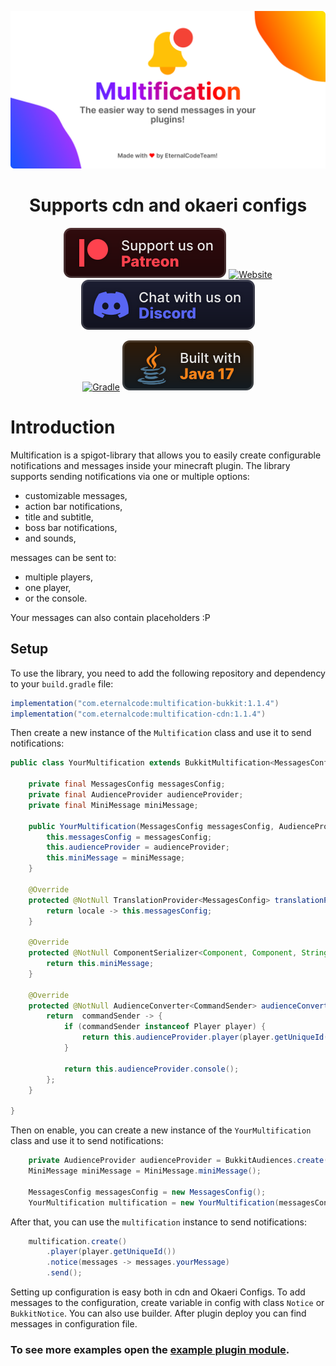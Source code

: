 <div align="center">
  
![](/assets/readme-banner.png)
# Supports cdn and okaeri configs

[![Patreon](https://raw.githubusercontent.com/intergrav/devins-badges/v3/assets/cozy/donate/patreon-plural_vector.svg)](https://www.patreon.com/eternalcode)
[![Website](https://raw.githubusercontent.com/intergrav/devins-badges/v3/assets/cozy/documentation/website_vector.svg)](https://eternalcode.pl/)
[![Discord](https://raw.githubusercontent.com/intergrav/devins-badges/v3/assets/cozy/social/discord-plural_vector.svg)](https://discord.gg/FQ7jmGBd6c)

[![Gradle](https://raw.githubusercontent.com/intergrav/devins-badges/v3/assets/cozy/built-with/gradle_vector.svg)](https://gradle.org/)
[![Java](https://raw.githubusercontent.com/intergrav/devins-badges/v3/assets/cozy/built-with/java17_vector.svg)](https://www.java.com/)

</div>

# Introduction

Multification is a spigot-library that allows you to easily create configurable notifications and messages inside your minecraft plugin.
The library supports sending notifications via one or multiple options:
- customizable messages,
- action bar notifications,
- title and subtitle,
- boss bar notifications,
- and sounds,

messages can be sent to:
- multiple players,
- one player,
- or the console.

Your messages can also contain placeholders :P

## Setup

To use the library, you need to add the following repository and dependency to your `build.gradle` file:

```gradle
implementation("com.eternalcode:multification-bukkit:1.1.4")
implementation("com.eternalcode:multification-cdn:1.1.4")
```

Then create a new instance of the `Multification` class and use it to send notifications:

```java
public class YourMultification extends BukkitMultification<MessagesConfig> {

    private final MessagesConfig messagesConfig;
    private final AudienceProvider audienceProvider;
    private final MiniMessage miniMessage;

    public YourMultification(MessagesConfig messagesConfig, AudienceProvider audienceProvider, MiniMessage miniMessage) {
        this.messagesConfig = messagesConfig;
        this.audienceProvider = audienceProvider;
        this.miniMessage = miniMessage;
    }

    @Override
    protected @NotNull TranslationProvider<MessagesConfig> translationProvider() {
        return locale -> this.messagesConfig;
    }

    @Override
    protected @NotNull ComponentSerializer<Component, Component, String> serializer() {
        return this.miniMessage;
    }

    @Override
    protected @NotNull AudienceConverter<CommandSender> audienceConverter() {
        return  commandSender -> {
            if (commandSender instanceof Player player) {
                return this.audienceProvider.player(player.getUniqueId());
            }

            return this.audienceProvider.console();
        };
    }

}
```

Then on enable, you can create a new instance of the `YourMultification` class and use it to send notifications:

```java
    private AudienceProvider audienceProvider = BukkitAudiences.create(this);
    MiniMessage miniMessage = MiniMessage.miniMessage();
    
    MessagesConfig messagesConfig = new MessagesConfig();
    YourMultification multification = new YourMultification(messagesConfig, audienceProvider, miniMessage);
```

After that, you can use the `multification` instance to send notifications:

```java
    multification.create()
        .player(player.getUniqueId())
        .notice(messages -> messages.yourMessage)
        .send();
```

Setting up configuration is easy both in cdn and Okaeri Configs. To add messages to the configuration, create variable in config with class `Notice` or `BukkitNotice`. You can also use builder. After plugin deploy you can find messages in configuration file.

### To see more examples open the [example plugin module](https://github.com/EternalCodeTeam/multification/tree/master/examples/bukkit).
